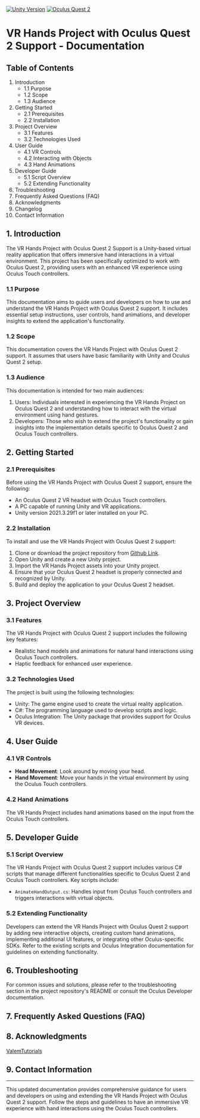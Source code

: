[![Unity Version](https://img.shields.io/badge/Unity-2021.3.29f1-green)](https://unity.com/)
[![Oculus Quest 2](https://img.shields.io/badge/Oculus%20Quest%202-Support-blue)](https://www.meta.com/quest/products/quest-2/)

# VR Hands Project with Oculus Quest 2 Support - Documentation

## Table of Contents
1. Introduction
   - 1.1 Purpose
   - 1.2 Scope
   - 1.3 Audience
2. Getting Started
   - 2.1 Prerequisites
   - 2.2 Installation
3. Project Overview
   - 3.1 Features
   - 3.2 Technologies Used
4. User Guide
   - 4.1 VR Controls
   - 4.2 Interacting with Objects
   - 4.3 Hand Animations
5. Developer Guide
   - 5.1 Script Overview
   - 5.2 Extending Functionality
6. Troubleshooting
7. Frequently Asked Questions (FAQ)
8. Acknowledgments
9. Changelog
10. Contact Information

## 1. Introduction
The VR Hands Project with Oculus Quest 2 Support is a Unity-based virtual reality application that offers immersive hand interactions in a virtual environment. This project has been specifically optimized to work with Oculus Quest 2, providing users with an enhanced VR experience using Oculus Touch controllers.

### 1.1 Purpose
This documentation aims to guide users and developers on how to use and understand the VR Hands Project with Oculus Quest 2 support. It includes essential setup instructions, user controls, hand animations, and developer insights to extend the application's functionality.

### 1.2 Scope
This documentation covers the VR Hands Project with Oculus Quest 2 support. It assumes that users have basic familiarity with Unity and Oculus Quest 2 setup.

### 1.3 Audience
This documentation is intended for two main audiences:
1. Users: Individuals interested in experiencing the VR Hands Project on Oculus Quest 2 and understanding how to interact with the virtual environment using hand gestures.
2. Developers: Those who wish to extend the project's functionality or gain insights into the implementation details specific to Oculus Quest 2 and Oculus Touch controllers.

## 2. Getting Started

### 2.1 Prerequisites
Before using the VR Hands Project with Oculus Quest 2 support, ensure the following:

- An Oculus Quest 2 VR headset with Oculus Touch controllers.
- A PC capable of running Unity and VR applications.
- Unity version 2021.3.29f1 or later installed on your PC.

### 2.2 Installation
To install and use the VR Hands Project with Oculus Quest 2 support:

1. Clone or download the project repository from [Github Link](https://github.com/shivamkonkar/VR-hand/archive/refs/heads/main.zip).
2. Open Unity and create a new Unity project.
3. Import the VR Hands Project assets into your Unity project.
4. Ensure that your Oculus Quest 2 headset is properly connected and recognized by Unity.
5. Build and deploy the application to your Oculus Quest 2 headset.

## 3. Project Overview

### 3.1 Features
The VR Hands Project with Oculus Quest 2 support includes the following key features:

- Realistic hand models and animations for natural hand interactions using Oculus Touch controllers.
- Haptic feedback for enhanced user experience.

### 3.2 Technologies Used
The project is built using the following technologies:

- Unity: The game engine used to create the virtual reality application.
- C#: The programming language used to develop scripts and logic.
- Oculus Integration: The Unity package that provides support for Oculus VR devices.

## 4. User Guide

### 4.1 VR Controls
- **Head Movement**: Look around by moving your head.
- **Hand Movement**: Move your hands in the virtual environment by using the Oculus Touch controllers.

### 4.2 Hand Animations
The VR Hands Project includes hand animations based on the input from the Oculus Touch controllers.

## 5. Developer Guide

### 5.1 Script Overview
The VR Hands Project with Oculus Quest 2 support includes various C# scripts that manage different functionalities specific to Oculus Quest 2 and Oculus Touch controllers. Key scripts include:

- `AnimateHandOutput.cs`: Handles input from Oculus Touch controllers and triggers interactions with virtual objects.

### 5.2 Extending Functionality
Developers can extend the VR Hands Project with Oculus Quest 2 support by adding new interactive objects, creating custom hand animations, implementing additional UI features, or integrating other Oculus-specific SDKs. Refer to the existing scripts and Oculus Integration documentation for guidelines on extending functionality.

## 6. Troubleshooting
For common issues and solutions, please refer to the troubleshooting section in the project repository's README or consult the Oculus Developer documentation.

## 7. Frequently Asked Questions (FAQ)

## 8. Acknowledgments
[ValemTutorials](https://www.youtube.com/@ValemTutorials)


## 9. Contact Information


---
This updated documentation provides comprehensive guidance for users and developers on using and extending the VR Hands Project with Oculus Quest 2 support. Follow the steps and guidelines to have an immersive VR experience with hand interactions using the Oculus Touch controllers.
